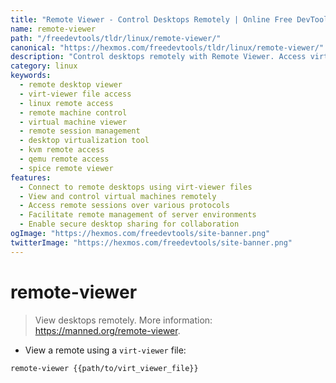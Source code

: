 ```yaml
---
title: "Remote Viewer - Control Desktops Remotely | Online Free DevTools by Hexmos"
name: remote-viewer
path: "/freedevtools/tldr/linux/remote-viewer/"
canonical: "https://hexmos.com/freedevtools/tldr/linux/remote-viewer/"
description: "Control desktops remotely with Remote Viewer. Access virtual machines and remote sessions easily. Free online tool, no registration required. Use with virt-viewer files for seamless access."
category: linux
keywords:
  - remote desktop viewer
  - virt-viewer file access
  - linux remote access
  - remote machine control
  - virtual machine viewer
  - remote session management
  - desktop virtualization tool
  - kvm remote access
  - qemu remote access
  - spice remote viewer
features:
  - Connect to remote desktops using virt-viewer files
  - View and control virtual machines remotely
  - Access remote sessions over various protocols
  - Facilitate remote management of server environments
  - Enable secure desktop sharing for collaboration
ogImage: "https://hexmos.com/freedevtools/site-banner.png"
twitterImage: "https://hexmos.com/freedevtools/site-banner.png"
---
```


# remote-viewer

> View desktops remotely.
> More information: <https://manned.org/remote-viewer>.

- View a remote using a `virt-viewer` file:

`remote-viewer {{path/to/virt_viewer_file}}`
